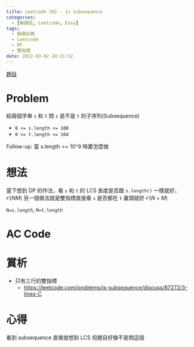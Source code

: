 ```yaml
---
title: Leetcode 392 - Is Subsequence
categories:
  - [解題區, Leetcode, Easy]
tags:
  - 解題紀錄
  - Leetcode
  - DP
  - 雙指標
date: 2022-03-02 20:21:52
---
```


[題目](https://leetcode.com/problems/is-subsequence/)

# Problem

給兩個字串 `s` 和 `t` 問 `s` 是不是 `t` 的子序列(Subsequence)

- `0 <= s.length <= 100`
- `0 <= t.length <= 104`

Follow-up: 當 s.length >= 10^9 時要怎麼做

# 想法

當下想到 DP 的作法，看 `s` 和 `t` 的 LCS 長度是否跟 `s.length()` 一樣就好，$\mathcal{O}(NM)$
另一個做法就是雙指標直接看 `s` 是否都在 `t` 裏頭就好 $\mathcal{O}(N+M)$

`N=s.length`, `M=t.length`

# AC Code

<script src="https://emgithub.com/embed-v2.js?target=https%3A%2F%2Fgithub.com%2Froy4801%2Fsolved_problems%2Fblob%2Fmaster%2Fleetcode%2F392.cpp%23L10-L50&style=github&type=code&showBorder=on&showLineNumbers=on&showFileMeta=on&showFullPath=on&showCopy=on"></script>

# 賞析
- 只有三行的雙指標
  - <https://leetcode.com/problems/is-subsequence/discuss/87272/3-lines-C>

# 心得
看到 subsequence 直覺就想到 LCS 但題目好像不是問這個
